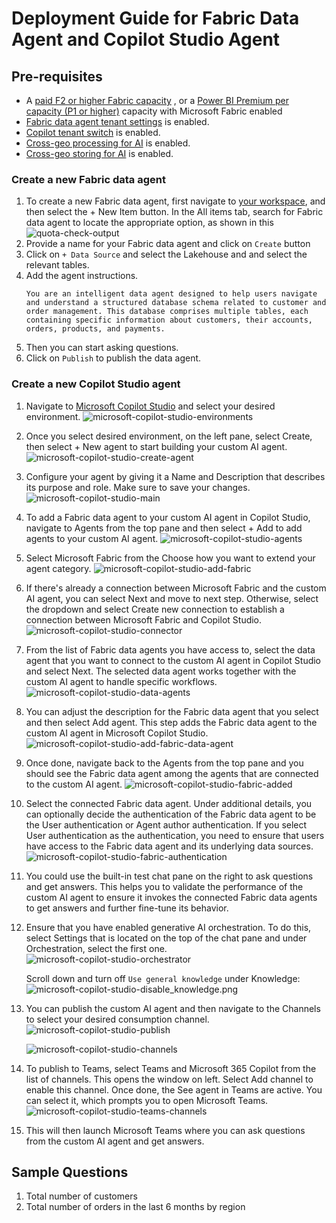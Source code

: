 # Deployment Guide for Fabric Data Agent and Copilot Studio Agent

## **Pre-requisites**
- A [paid F2 or higher Fabric capacity](https://learn.microsoft.com/en-us/fabric/enterprise/fabric-features#features-parity-list)  , or a [Power BI Premium per capacity (P1 or higher)](https://learn.microsoft.com/en-us/fabric/enterprise/licenses#workspace) capacity with Microsoft Fabric enabled
- [Fabric data agent tenant settings](https://learn.microsoft.com/en-us/fabric/data-science/data-agent-tenant-settings) is enabled.
- [Copilot tenant switch](https://learn.microsoft.com/en-us/fabric/data-science/data-agent-tenant-settings) is enabled.
- [Cross-geo processing for AI](https://learn.microsoft.com/en-us/fabric/data-science/data-agent-tenant-settings) is enabled.
- [Cross-geo storing for AI](https://learn.microsoft.com/en-us/fabric/data-science/data-agent-tenant-settings) is enabled.


### **Create a new Fabric data agent**
1. To create a new Fabric data agent, first navigate to [your workspace](https://app.fabric.microsoft.com/), and then select the + New Item button. In the All items tab, search for Fabric data agent to locate the appropriate option, as shown in this
![quota-check-output](Images/cps/create-data-agent.png)
2. Provide a name for your Fabric data agent and click on `Create` button
3. Click on `+ Data Source` and select the Lakehouse and and select the relevant tables.
4. Add the agent instructions. 
    ``` 
    You are an intelligent data agent designed to help users navigate and understand a structured database schema related to customer and order management. This database comprises multiple tables, each containing specific information about customers, their accounts, orders, products, and payments.
    ```
5. Then you can start asking questions. 
6. Click on `Publish` to publish the data agent.


### **Create a new Copilot Studio agent**
1. Navigate to [Microsoft Copilot Studio](https://copilotstudio.microsoft.com/) and select your desired environment.
![microsoft-copilot-studio-environments](Images/cps/microsoft-copilot-studio-environments.png)


2. Once you select desired environment, on the left pane, select Create, then select + New agent to start building your custom AI agent.
![microsoft-copilot-studio-create-agent](Images/cps/microsoft-copilot-studio-create-agent.png)

3. Configure your agent by giving it a Name and Description that describes its purpose and role. Make sure to save your changes.
![microsoft-copilot-studio-main](Images/cps/microsoft-copilot-studio-main.png)

4. To add a Fabric data agent to your custom AI agent in Copilot Studio, navigate to Agents from the top pane and then select + Add to add agents to your custom AI agent.
![microsoft-copilot-studio-agents](Images/cps/microsoft-copilot-studio-agents.png)

5. Select Microsoft Fabric from the Choose how you want to extend your agent category.
![microsoft-copilot-studio-add-fabric](Images/cps/microsoft-copilot-studio-add-fabric.png)

6. If there's already a connection between Microsoft Fabric and the custom AI agent, you can select Next and move to next step. Otherwise, select the dropdown and select Create new connection to establish a connection between Microsoft Fabric and Copilot Studio.
![microsoft-copilot-studio-connector](Images/cps/microsoft-copilot-studio-connector.png)

7. From the list of Fabric data agents you have access to, select the data agent that you want to connect to the custom AI agent in Copilot Studio and select Next. The selected data agent works together with the custom AI agent to handle specific workflows.
![microsoft-copilot-studio-data-agents](Images/cps/microsoft-copilot-studio-data-agents.png)

8. You can adjust the description for the Fabric data agent that you select and then select Add agent. This step adds the Fabric data agent to the custom AI agent in Microsoft Copilot Studio.
![microsoft-copilot-studio-add-fabric-data-agent](Images/cps/microsoft-copilot-studio-add-fabric-data-agent.png)

9. Once done, navigate back to the Agents from the top pane and you should see the Fabric data agent among the agents that are connected to the custom AI agent.
![microsoft-copilot-studio-fabric-added](Images/cps/microsoft-copilot-studio-fabric-added.png)

10. Select the connected Fabric data agent. Under additional details, you can optionally decide the authentication of the Fabric data agent to be the User authentication or Agent author authentication. If you select User authentication as the authentication, you need to ensure that users have access to the Fabric data agent and its underlying data sources.
![microsoft-copilot-studio-fabric-authentication](Images/cps/microsoft-copilot-studio-fabric-authentication.png)

11. You could use the built-in test chat pane on the right to ask questions and get answers. This helps you to validate the performance of the custom AI agent to ensure it invokes the connected Fabric data agents to get answers and further fine-tune its behavior.

12. Ensure that you have enabled generative AI orchestration. To do this, select Settings that is located on the top of the chat pane and under Orchestration, select the first one.
![microsoft-copilot-studio-orchestrator](Images/cps/microsoft-copilot-studio-orchestrator.png)

    Scroll down and turn off `Use general knowledge` under Knowledge:
![microsoft-copilot-studio-disable_knowledge.png](Images/cps/microsoft-copilot-studio-disable_knowledge.png)


13. You can publish the custom AI agent and then navigate to the Channels to select your desired consumption channel.
    ![microsoft-copilot-studio-publish](Images/cps/microsoft-copilot-studio-publish.png)

    ![microsoft-copilot-studio-channels](Images/cps/microsoft-copilot-studio-channels.png)

14. To publish to Teams, select Teams and Microsoft 365 Copilot from the list of channels. This opens the window on left. Select Add channel to enable this channel. Once done, the See agent in Teams are active. You can select it, which prompts you to open Microsoft Teams.
![microsoft-copilot-studio-teams-channels](Images/cps/microsoft-copilot-studio-teams-channels.png)

15. This will then launch Microsoft Teams where you can ask questions from the custom AI agent and get answers.

## Sample Questions 
1. Total number of customers 
2. Total number of orders in the last 6 months by region